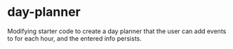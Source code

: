 # day-planner
Modifying starter code to create a day planner that the user can add events to for each hour, and the entered info persists. 
